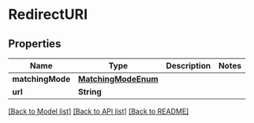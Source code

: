 # RedirectURI

## Properties
Name | Type | Description | Notes
------------ | ------------- | ------------- | -------------
**matchingMode** | [**MatchingModeEnum**](MatchingModeEnum.md) |  | 
**url** | **String** |  | 

[[Back to Model list]](../README.md#documentation-for-models) [[Back to API list]](../README.md#documentation-for-api-endpoints) [[Back to README]](../README.md)


